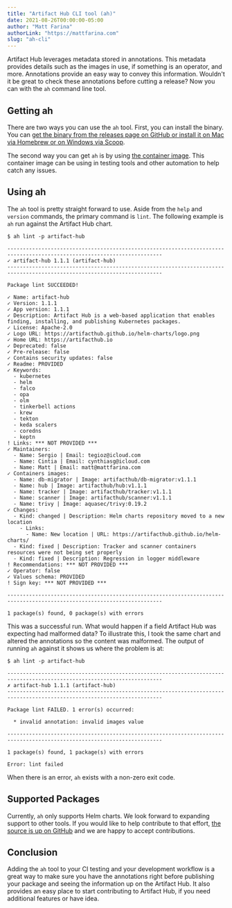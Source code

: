 ```yaml
---
title: "Artifact Hub CLI tool (ah)"
date: 2021-08-26T00:00:00-05:00
author: "Matt Farina"
authorLink: "https://mattfarina.com"
slug: "ah-cli"
---
```


Artifact Hub leverages metadata stored in annotations. This metadata provides details such as the images in use, if something is an operator, and more. Annotations provide an easy way to convey this information. Wouldn't it be great to check these annotations before cutting a release? Now you can with the `ah` command line tool.<!--more-->

## Getting ah

There are two ways you can use the `ah` tool. First, you can install the binary. You can [get the binary from the releases page on GitHub or install it on Mac via Homebrew or on Windows via Scoop](https://artifacthub.io/docs/topics/cli/#install).

The second way you can get `ah` is by using [the container image](https://artifacthub.io/docs/topics/cli/#docker). This container image can be using in testing tools and other automation to help catch any issues.

## Using ah

The `ah` tool is pretty straight forward to use. Aside from the `help` and `version` commands, the primary command is `lint`. The following example is `ah` run against the Artifact Hub chart.

```console
$ ah lint -p artifact-hub

------------------------------------------------------------------------------------------------------------------------
✓ artifact-hub 1.1.1 (artifact-hub)
------------------------------------------------------------------------------------------------------------------------

Package lint SUCCEEDED!

✓ Name: artifact-hub
✓ Version: 1.1.1
✓ App version: 1.1.1
✓ Description: Artifact Hub is a web-based application that enables finding, installing, and publishing Kubernetes packages.
✓ License: Apache-2.0
✓ Logo URL: https://artifacthub.github.io/helm-charts/logo.png
✓ Home URL: https://artifacthub.io
✓ Deprecated: false
✓ Pre-release: false
✓ Contains security updates: false
✓ Readme: PROVIDED
✓ Keywords:
  - kubernetes
  - helm
  - falco
  - opa
  - olm
  - tinkerbell actions
  - krew
  - tekton
  - keda scalers
  - coredns
  - keptn
! Links: *** NOT PROVIDED ***
✓ Maintainers:
  - Name: Sergio | Email: tegioz@icloud.com
  - Name: Cintia | Email: cynthiasg@icloud.com
  - Name: Matt | Email: matt@mattfarina.com
✓ Containers images:
  - Name: db-migrator | Image: artifacthub/db-migrator:v1.1.1
  - Name: hub | Image: artifacthub/hub:v1.1.1
  - Name: tracker | Image: artifacthub/tracker:v1.1.1
  - Name: scanner | Image: artifacthub/scanner:v1.1.1
  - Name: trivy | Image: aquasec/trivy:0.19.2
✓ Changes:
  - Kind: changed | Description: Helm charts repository moved to a new location
    - Links:
      - Name: New location | URL: https://artifacthub.github.io/helm-charts/
  - Kind: fixed | Description: Tracker and scanner containers resources were not being set properly
  - Kind: fixed | Description: Regression in logger middleware
! Recommendations: *** NOT PROVIDED ***
✓ Operator: false
✓ Values schema: PROVIDED
! Sign key: *** NOT PROVIDED ***

------------------------------------------------------------------------------------------------------------------------

1 package(s) found, 0 package(s) with errors
```

This was a successful run. What would happen if a field Artifact Hub was expecting had malformed data? To illustrate this, I took the same chart and altered the annotations so the content was malformed. The output of running `ah` against it shows us where the problem is at:

```console
$ ah lint -p artifact-hub

------------------------------------------------------------------------------------------------------------------------
✗ artifact-hub 1.1.1 (artifact-hub)
------------------------------------------------------------------------------------------------------------------------

Package lint FAILED. 1 error(s) occurred:

  * invalid annotation: invalid images value

------------------------------------------------------------------------------------------------------------------------

1 package(s) found, 1 package(s) with errors

Error: lint failed
```

When there is an error, `ah` exists with a non-zero exit code.

## Supported Packages

Currently, `ah` only supports Helm charts. We look forward to expanding support to other tools. If you would like to help contribute to that effort, [the source is up on GitHub](https://github.com/artifacthub/hub/tree/master/cmd/ah) and we are happy to accept contributions.

## Conclusion

Adding the `ah` tool to your CI testing and your development workflow is a great way to make sure you have the annotations right before publishing your package and seeing the information up on the Artifact Hub. It also provides an easy place to start contributing to Artifact Hub, if you need additional features or have idea.
